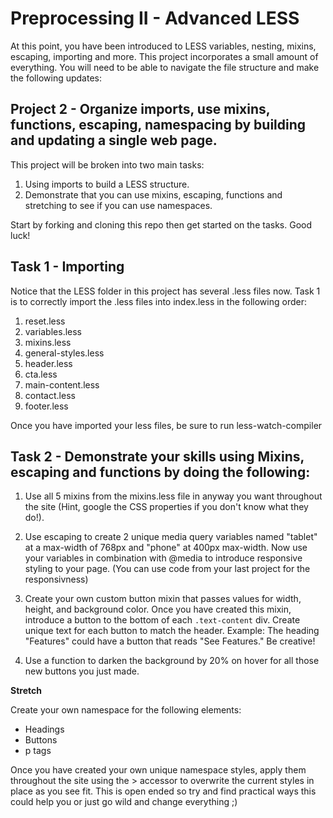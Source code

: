 # Preprocessing II - Advanced LESS

At this point, you have been introduced to LESS variables, nesting, mixins, escaping, importing and more.  This project incorporates a small amount of everything. You will need to be able to navigate the file structure and make the following updates:

## Project 2 - Organize imports, use mixins, functions, escaping, namespacing by building and updating a single web page.
This project will be broken into two main tasks: 
1. Using imports to build a LESS structure. 
2. Demonstrate that you can use mixins, escaping, functions and stretching to see if you can use namespaces.

Start by forking and cloning this repo then get started on the tasks.  Good luck!

## Task 1 - Importing
Notice that the LESS folder in this project has several .less files now.  Task 1 is to correctly import the .less files into index.less in the following order:

1. reset.less
2. variables.less
3. mixins.less
4. general-styles.less
5. header.less
6. cta.less
7. main-content.less
8. contact.less
9. footer.less

Once you have imported your less files, be sure to run less-watch-compiler 

## Task 2 - Demonstrate your skills using Mixins, escaping and functions by doing the following:

1. Use all 5 mixins from the mixins.less file in anyway you want throughout the site (Hint, google the CSS properties if you don't know what they do!).

2. Use escaping to create 2 unique media query variables named "tablet" at a max-width of 768px and "phone" at 400px max-width. Now use your variables in combination with @media to introduce responsive styling to your page.  (You can use code from your last project for the responsivness)

3. Create your own custom button mixin that passes values for width, height, and background color.  Once you have created this mixin, introduce a button to the bottom of each ```.text-content``` div.  Create unique text for each button to match the header.  Example: The heading "Features" could have a button that reads "See Features." Be creative!

4. Use a function to darken the background by 20% on hover for all those new buttons you just made.

**Stretch**

Create your own namespace for the following elements:
* Headings
* Buttons
* p tags

Once you have created your own unique namespace styles, apply them throughout the site using the > accessor to overwrite the current styles in place as you see fit.  This is open ended so try and find practical ways this could help you or just go wild and change everything ;)

